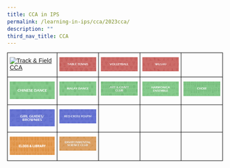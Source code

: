 ```yaml
---
title: CCA in IPS
permalink: /learning-in-ips/cca/2023cca/
description: ""
third_nav_title: CCA
---
```

<style type="text/css">
.tg  {border-collapse:collapse;border-spacing:0;}
.tg td{border-color:black;border-style:solid;border-width:1px;font-family:Arial, sans-serif;font-size:14px;
  overflow:hidden;padding:10px 5px;word-break:normal;}
.tg th{border-color:black;border-style:solid;border-width:1px;font-family:Arial, sans-serif;font-size:14px;
  font-weight:normal;overflow:hidden;padding:10px 5px;word-break:normal;}
.tg .tg-0lax{text-align:left;vertical-align:top}
</style>
<table class="tg">
<thead>
  <tr>
    <th width="200" class="tg-0lax">
<a href="https://sites.google.com/moe.edu.sg/ips-tnf-cca/home">
<img alt="Track &amp; Field CCA" src="https://staging.d3nhhzbd955diy.amplifyapp.com/images/Track%20&amp;%20Field%20CCA.jpg"></a></th>
    <th width="200" class="tg-0lax">
<a href="https://sites.google.com/moe.edu.sg/ips-tbtn-cca/home">
<img alt="Table Tennis CCA" src="/images/Table%20Tennis%20CCA.jpg"></a></th>
    <th width="200" class="tg-0lax">
<a href="https://sites.google.com/moe.edu.sg/ips-vb-cca/home">
<img alt="Volleyball CCA" src="/images/Volleyball%20CCA.jpg"></a></th>
    <th width="200" class="tg-0lax">
<a href="https://sites.google.com/moe.edu.sg/ips-ws-cca/home">
<img alt="Wushu CCA" src="/images/Wushu%20CCA.jpg"></a></th>
	<th width="200" class="tg-0lax">
  </th></tr>
	
 <tr>
    <td width="200" class="tg-0lax">
<a href="https://sites.google.com/moe.edu.sg/ips-chinese-dance-cca/home">
<img alt="Chinese Dance" src="/images/Chinese%20Dance%20CCA.jpg"></a></td>
    <td width="200" class="tg-0lax">
<a href="https://sites.google.com/moe.edu.sg/ips-malay-dance-cca/home">
<img alt="Malay Dance" src="/images/Malay%20Dance%20CCA.jpg"></a></td>
    <td width="200" class="tg-0lax">
<a href="https://sites.google.com/moe.edu.sg/ips-ancc-cca/home">
<img alt="Art and Craft Club" src="/images/Art%20&amp;%20Craft%20Club%20CCA.jpg"></a></td>

<td width="200" class="tg-0lax">
<a href="https://sites.google.com/moe.edu.sg/ips-he-cca/home">
<img alt="Harmonica" src="/images/Harmonica%20Ensemble%20CCA.jpg"></a></td>
    <td width="200" class="tg-0lax">
<a href="https://sites.google.com/moe.edu.sg/ips-choir-cca/home">
<img alt="Choir" src="/images/Choir%20CCA.jpg"></a></td>

  </tr>

  <tr>
    <td width="200" class="tg-0lax">
<a href="https://sites.google.com/moe.edu.sg/ips-gg-b-cca/home">
<img alt="Girl Guides Brownies" src="/images/Girl%20Guides%20and%20Brownies%20CCA.jpg"></a></td>
    <td width="200" class="tg-0lax">
<a href="https://sites.google.com/moe.edu.sg/ips-rcy-cca/home">
<img alt="Red Cross Youth" src="/images/Red%20Cross%20Youth%20CCA.jpg"></a></td>
    <td width="200" class="tg-0lax"></td>
		<td width="200" class="tg-0lax"></td>
	  <td width="200" class="tg-0lax"></td>
	</tr>	
<tr>
    <td width="200" class="tg-0lax">
<a href="https://sites.google.com/moe.edu.sg/ips-eldds-lib-cca/home">
<img alt="ELDDS and Library" src="/images/eldds%20lib%20cca.png"></a></td>
    <td width="200" class="tg-0lax">
<a href="https://sites.google.com/moe.edu.sg/ips-esc-cca/home">
<img src="/images/Environmental%20Science%20Club%20CCA.jpg"></a></td>
    <td width="200" class="tg-0lax"></td>
    <td width="200" class="tg-0lax"></td>
	   <td width="200" class="tg-0lax"></td>
	
  </tr>
 
</thead></table>